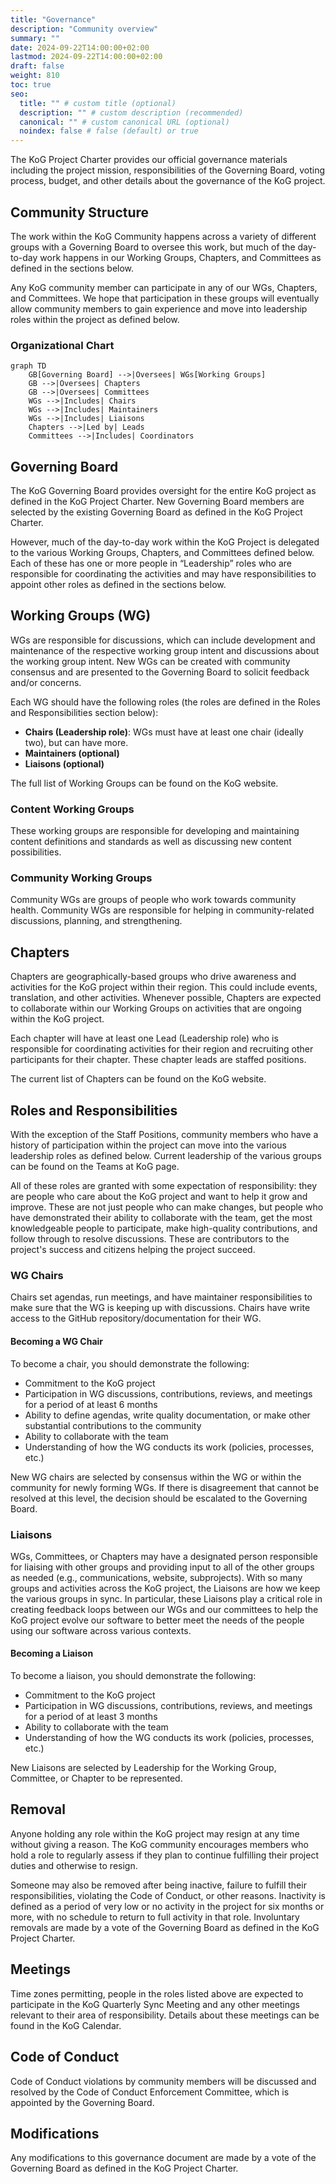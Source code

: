 ```yaml
---
title: "Governance"
description: "Community overview"
summary: ""
date: 2024-09-22T14:00:00+02:00
lastmod: 2024-09-22T14:00:00+02:00
draft: false
weight: 810
toc: true
seo:
  title: "" # custom title (optional)
  description: "" # custom description (recommended)
  canonical: "" # custom canonical URL (optional)
  noindex: false # false (default) or true
---
```


The KoG Project Charter provides our official governance materials including the project mission, responsibilities of the Governing Board, voting process, budget, and other details about the governance of the KoG project.

## Community Structure

The work within the KoG Community happens across a variety of different groups with a Governing Board to oversee this work, but much of the day-to-day work happens in our Working Groups, Chapters, and Committees as defined in the sections below.

Any KoG community member can participate in any of our WGs, Chapters, and Committees. We hope that participation in these groups will eventually allow community members to gain experience and move into leadership roles within the project as defined below.

### Organizational Chart

```mermaid
graph TD
    GB[Governing Board] -->|Oversees| WGs[Working Groups]
    GB -->|Oversees| Chapters
    GB -->|Oversees| Committees
    WGs -->|Includes| Chairs
    WGs -->|Includes| Maintainers
    WGs -->|Includes| Liaisons
    Chapters -->|Led by| Leads
    Committees -->|Includes| Coordinators
```

## Governing Board

The KoG Governing Board provides oversight for the entire KoG project as defined in the KoG Project Charter. New Governing Board members are selected by the existing Governing Board as defined in the KoG Project Charter.

However, much of the day-to-day work within the KoG Project is delegated to the various Working Groups, Chapters, and Committees defined below. Each of these has one or more people in “Leadership” roles who are responsible for coordinating the activities and may have responsibilities to appoint other roles as defined in the sections below.

## Working Groups (WG)

WGs are responsible for discussions, which can include development and maintenance of the respective working group intent and discussions about the working group intent. New WGs can be created with community consensus and are presented to the Governing Board to solicit feedback and/or concerns.

Each WG should have the following roles (the roles are defined in the Roles and Responsibilities section below):

- **Chairs (Leadership role)**: WGs must have at least one chair (ideally two), but can have more.
- **Maintainers (optional)**
- **Liaisons (optional)**

The full list of Working Groups can be found on the KoG website.

### Content Working Groups

These working groups are responsible for developing and maintaining content definitions and standards as well as discussing new content possibilities.

### Community Working Groups

Community WGs are groups of people who work towards community health. Community WGs are responsible for helping in community-related discussions, planning, and strengthening.

## Chapters

Chapters are geographically-based groups who drive awareness and activities for the KoG project within their region. This could include events, translation, and other activities. Whenever possible, Chapters are expected to collaborate within our Working Groups on activities that are ongoing within the KoG project.

Each chapter will have at least one Lead (Leadership role) who is responsible for coordinating activities for their region and recruiting other participants for their chapter. These chapter leads are staffed positions.

The current list of Chapters can be found on the KoG website.

## Roles and Responsibilities

With the exception of the Staff Positions, community members who have a history of participation within the project can move into the various leadership roles as defined below. Current leadership of the various groups can be found on the Teams at KoG page.

All of these roles are granted with some expectation of responsibility: they are people who care about the KoG project and want to help it grow and improve. These are not just people who can make changes, but people who have demonstrated their ability to collaborate with the team, get the most knowledgeable people to participate, make high-quality contributions, and follow through to resolve discussions. These are contributors to the project's success and citizens helping the project succeed.

### WG Chairs

Chairs set agendas, run meetings, and have maintainer responsibilities to make sure that the WG is keeping up with discussions. Chairs have write access to the GitHub repository/documentation for their WG.

#### Becoming a WG Chair

To become a chair, you should demonstrate the following:

- Commitment to the KoG project
- Participation in WG discussions, contributions, reviews, and meetings for a period of at least 6 months
- Ability to define agendas, write quality documentation, or make other substantial contributions to the community
- Ability to collaborate with the team
- Understanding of how the WG conducts its work (policies, processes, etc.)

New WG chairs are selected by consensus within the WG or within the community for newly forming WGs. If there is disagreement that cannot be resolved at this level, the decision should be escalated to the Governing Board.

### Liaisons

WGs, Committees, or Chapters may have a designated person responsible for liaising with other groups and providing input to all of the other groups as needed (e.g., communications, website, subprojects). With so many groups and activities across the KoG project, the Liaisons are how we keep the various groups in sync. In particular, these Liaisons play a critical role in creating feedback loops between our WGs and our committees to help the KoG project evolve our software to better meet the needs of the people using our software across various contexts.

#### Becoming a Liaison

To become a liaison, you should demonstrate the following:

- Commitment to the KoG project
- Participation in WG discussions, contributions, reviews, and meetings for a period of at least 3 months
- Ability to collaborate with the team
- Understanding of how the WG conducts its work (policies, processes, etc.)

New Liaisons are selected by Leadership for the Working Group, Committee, or Chapter to be represented.

## Removal

Anyone holding any role within the KoG project may resign at any time without giving a reason. The KoG community encourages members who hold a role to regularly assess if they plan to continue fulfilling their project duties and otherwise to resign.

Someone may also be removed after being inactive, failure to fulfill their responsibilities, violating the Code of Conduct, or other reasons. Inactivity is defined as a period of very low or no activity in the project for six months or more, with no schedule to return to full activity in that role. Involuntary removals are made by a vote of the Governing Board as defined in the KoG Project Charter.

## Meetings

Time zones permitting, people in the roles listed above are expected to participate in the KoG Quarterly Sync Meeting and any other meetings relevant to their area of responsibility. Details about these meetings can be found in the KoG Calendar.

## Code of Conduct

Code of Conduct violations by community members will be discussed and resolved by the Code of Conduct Enforcement Committee, which is appointed by the Governing Board.

## Modifications

Any modifications to this governance document are made by a vote of the Governing Board as defined in the KoG Project Charter.
